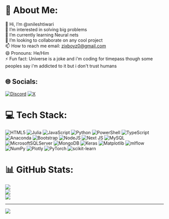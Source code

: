 # 💫 About Me:
👋 Hi, I’m @xnileshtiwari<br>👀 I’m interested in solving big problems<br>🌱 I’m currently learning Neural nets<br>💞️ I’m looking to collaborate on any cool project<br>📫 How to reach me email: zixboyz0@gmail.com<br>😄 Pronouns: He/Him<br>⚡ Fun fact: Universe is a joke and i'm coding for timepass though some peoples say i'm addicted to it but i don't trust humans<br>


## 🌐 Socials:
[![Discord](https://img.shields.io/badge/Discord-%237289DA.svg?logo=discord&logoColor=white)](https://discord.gg/https://discord.gg/WsWWcycJ) [![X](https://img.shields.io/badge/X-black.svg?logo=X&logoColor=white)](https://x.com/xnileshtiwari) 

# 💻 Tech Stack:
![HTML5](https://img.shields.io/badge/html5-%23E34F26.svg?style=plastic&logo=html5&logoColor=white) ![Julia](https://img.shields.io/badge/-Julia-9558B2?style=plastic&logo=julia&logoColor=white) ![JavaScript](https://img.shields.io/badge/javascript-%23323330.svg?style=plastic&logo=javascript&logoColor=%23F7DF1E) ![Python](https://img.shields.io/badge/python-3670A0?style=plastic&logo=python&logoColor=ffdd54) ![PowerShell](https://img.shields.io/badge/PowerShell-%235391FE.svg?style=plastic&logo=powershell&logoColor=white) ![TypeScript](https://img.shields.io/badge/typescript-%23007ACC.svg?style=plastic&logo=typescript&logoColor=white) ![Anaconda](https://img.shields.io/badge/Anaconda-%2344A833.svg?style=plastic&logo=anaconda&logoColor=white) ![Bootstrap](https://img.shields.io/badge/bootstrap-%238511FA.svg?style=plastic&logo=bootstrap&logoColor=white) ![NodeJS](https://img.shields.io/badge/node.js-6DA55F?style=plastic&logo=node.js&logoColor=white) ![Next JS](https://img.shields.io/badge/Next-black?style=plastic&logo=next.js&logoColor=white) ![MySQL](https://img.shields.io/badge/mysql-4479A1.svg?style=plastic&logo=mysql&logoColor=white) ![MicrosoftSQLServer](https://img.shields.io/badge/Microsoft%20SQL%20Server-CC2927?style=plastic&logo=microsoft%20sql%20server&logoColor=white) ![MongoDB](https://img.shields.io/badge/MongoDB-%234ea94b.svg?style=plastic&logo=mongodb&logoColor=white) ![Keras](https://img.shields.io/badge/Keras-%23D00000.svg?style=plastic&logo=Keras&logoColor=white) ![Matplotlib](https://img.shields.io/badge/Matplotlib-%23ffffff.svg?style=plastic&logo=Matplotlib&logoColor=black) ![mlflow](https://img.shields.io/badge/mlflow-%23d9ead3.svg?style=plastic&logo=numpy&logoColor=blue) ![NumPy](https://img.shields.io/badge/numpy-%23013243.svg?style=plastic&logo=numpy&logoColor=white) ![Plotly](https://img.shields.io/badge/Plotly-%233F4F75.svg?style=plastic&logo=plotly&logoColor=white) ![PyTorch](https://img.shields.io/badge/PyTorch-%23EE4C2C.svg?style=plastic&logo=PyTorch&logoColor=white) ![scikit-learn](https://img.shields.io/badge/scikit--learn-%23F7931E.svg?style=plastic&logo=scikit-learn&logoColor=white)
# 📊 GitHub Stats:
![](https://github-readme-stats.vercel.app/api?username=xnileshtiwari&theme=blueberry&hide_border=true&include_all_commits=true&count_private=true)<br/>
![](https://github-readme-streak-stats.herokuapp.com/?user=xnileshtiwari&theme=blueberry&hide_border=true)<br/>
![](https://github-readme-stats.vercel.app/api/top-langs/?username=xnileshtiwari&theme=blueberry&hide_border=true&include_all_commits=true&count_private=true&layout=compact)




---
[![](https://visitcount.itsvg.in/api?id=xnileshtiwari&icon=7&color=10)](https://visitcount.itsvg.in)

<!-- Proudly created with GPRM ( https://gprm.itsvg.in ) -->
